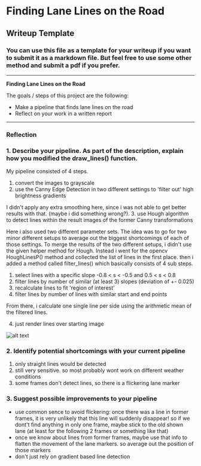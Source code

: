 # **Finding Lane Lines on the Road**

## Writeup Template

### You can use this file as a template for your writeup if you want to submit it as a markdown file. But feel free to use some other method and submit a pdf if you prefer.

---

**Finding Lane Lines on the Road**

The goals / steps of this project are the following:
* Make a pipeline that finds lane lines on the road
* Reflect on your work in a written report


[//]: # (Image References)

[image1]: ./examples/grayscale.jpg "Grayscale"

---

### Reflection

### 1. Describe your pipeline. As part of the description, explain how you modified the draw_lines() function.

My pipeline consisted of 4 steps.

1. convert the images to grayscale
2. use the Canny Edge Detection in two different settings to 'filter out' high brightness gradients

  I didn't apply any extra smoothing here, since i was not able to get better results with that. (maybe i did something wrong?).
3. use Hough algorithm to detect lines within the result images of the former Canny transformations

  Here i also used two different parameter sets. The idea was to go for two minor different setups to average out the biggest shortcomings of each of those settings.
  To merge the results of the two different setups, i didn't use the given helper method for Hough. Instead i went for the opencv HoughLinesP() method and collected the list of lines in the first place. then i added a method called filter_lines() which basically consists of 4 sub steps.
  1. select lines with a specific slope -0.8 < s < -0.5 and 0.5 < s < 0.8
  2. filter lines by number of similar (at least 3) slopes (deviation of +- 0.025)
  3. recalculate lines to fit 'region of interest'
  4. filter lines by number of lines with similar start and end points

  From there, i calculate one single line per side using the arithmetic mean of the filtered lines.

4. just render lines over starting image

![alt text][image1]


### 2. Identify potential shortcomings with your current pipeline

1. only straight lines would be detected
2. still very sensitive. so most probably wont work on different weather conditions
3. some frames don't detect lines, so there is a flickering lane marker

### 3. Suggest possible improvements to your pipeline

- use common sence to avoid flickering: once there was a line in former frames, it is very unlikely that this line will suddenly disappear! so if we dont't find anything in only one frame, maybe stick to the old shown lane (at least for the following 2 frames or something like that)
- once we know about lines from former frames, maybe use that info to flatten the movement of the lane markers. so average out the position of those markers
- don't just rely on gradient based line detection
